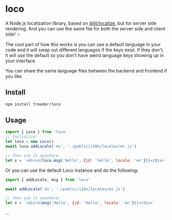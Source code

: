 # loco

A Node.js localization library, based on [@lit/localize](https://lit.dev/docs/localization/overview/), but for server side rendering. And you can use the same file for both the server side and client side! :boom: 

The cool part of how this works is you can use a default language in your code and it will swap out different languages if the keys exist. If they don't, it will use the default so 
you don't have weird language keys showing up in your interface. 

You can share the same language files between the backend and frontend if you like. 

## Install

```sh
npm install treeder/loco
```

## Usage

```js
import { Loco } from 'loco'
// Initialize:
let loco = new Loco()
await loco.addLocale('es', './public/i18n/locales/es.js')

// then use it anywhere:
let s = `<div>${loco.msg('Hello', {id: 'hello', locale: 'en'})}</div>`
```

Or you can use the default Loco instance and do the following:

```js
import { addLocale, msg } from 'loco'

await addLocale('es', './public/i18n/locales/es.js')

// then use it anywhere:
let s = `<div>${msg('Hello', {id: 'hello', locale: 'en'})}</div>`
```

...
